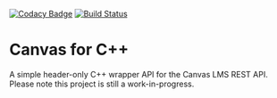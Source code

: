 [![Codacy Badge](https://api.codacy.com/project/badge/Grade/1bb776548b984a57b0e216a6676f0d01)](https://app.codacy.com/manual/asuradev99/Canvaspp?utm_source=github.com&utm_medium=referral&utm_content=asuradev99/Canvaspp&utm_campaign=Badge_Grade_Dashboard)
[![Build Status](https://circleci.com/gh/asuradev99/Canvaspp.svg?style=svg)](https://circleci.com/gh/asuradev99/Canvaspp)
# Canvas for C++
A simple header-only C++ wrapper API for the Canvas LMS REST API. 
Please note this project is still a work-in-progress.
